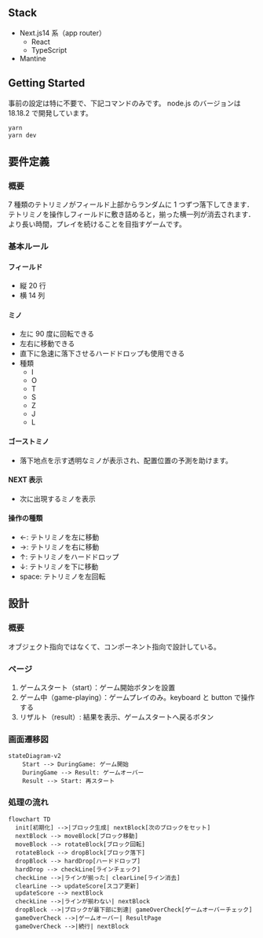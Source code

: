 ## Stack

- Next.js14 系（app router）
  - React
  - TypeScript
- Mantine

## Getting Started

事前の設定は特に不要で、下記コマンドのみです。
node.js のバージョンは 18.18.2 で開発しています。

```bash
yarn
yarn dev
```

## 要件定義

### 概要

7 種類のテトリミノがフィールド上部からランダムに 1 つずつ落下してきます．
テトリミノを操作しフィールドに敷き詰めると，揃った横一列が消去されます．
より長い時間，プレイを続けることを目指すゲームです。

### 基本ルール

#### フィールド

- 縦 20 行
- 横 14 列

#### ミノ

- 左に 90 度に回転できる
- 左右に移動できる
- 直下に急速に落下させるハードドロップも使用できる
- 種類
  - I
  - O
  - T
  - S
  - Z
  - J
  - L

#### ゴーストミノ

- 落下地点を示す透明なミノが表示され、配置位置の予測を助けます。

#### NEXT 表示

- 次に出現するミノを表示

#### 操作の種類

- ←: テトリミノを左に移動
- →: テトリミノを右に移動
- ↑: テトリミノをハードドロップ
- ↓: テトリミノを下に移動
- space: テトリミノを左回転

## 設計

### 概要

オブジェクト指向ではなくて、コンポーネント指向で設計している。

### ページ

1. ゲームスタート（start）：ゲーム開始ボタンを設置
1. ゲーム中（game-playing）：ゲームプレイのみ。keyboard と button で操作する
1. リザルト（result）: 結果を表示、ゲームスタートへ戻るボタン

### 画面遷移図

```mermaid
stateDiagram-v2
    Start --> DuringGame: ゲーム開始
    DuringGame --> Result: ゲームオーバー
    Result --> Start: 再スタート
```

### 処理の流れ

```mermaid
flowchart TD
  init[初期化] -->|ブロック生成| nextBlock[次のブロックをセット]
  nextBlock --> moveBlock[ブロック移動]
  moveBlock --> rotateBlock[ブロック回転]
  rotateBlock --> dropBlock[ブロック落下]
  dropBlock --> hardDrop[ハードドロップ]
  hardDrop --> checkLine[ラインチェック]
  checkLine -->|ラインが揃った| clearLine[ライン消去]
  clearLine --> updateScore[スコア更新]
  updateScore --> nextBlock
  checkLine -->|ラインが揃わない| nextBlock
  dropBlock -->|ブロックが最下部に到達| gameOverCheck[ゲームオーバーチェック]
  gameOverCheck -->|ゲームオーバー| ResultPage
  gameOverCheck -->|続行| nextBlock
```
